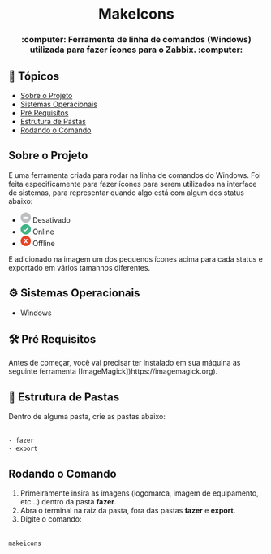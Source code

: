 <h1  align="center">MakeIcons</h1>
<h3  align="center">:computer: Ferramenta de linha de comandos (Windows) utilizada para fazer ícones para o Zabbix. :computer:</h3>

## 🏁 Tópicos
<!--ts-->
* [Sobre o Projeto](#sobre-o-projeto)
* [Sistemas Operacionais](#-sistemas-operacionais)
* [Pré Requisitos](#pré-requisitos)
* [Estrutura de Pastas](#estrutura-de-pastas)
* [Rodando o Comando](#rodando-o-comando)
<!--te-->

## Sobre o Projeto
<p>É uma ferramenta criada para rodar na linha de comandos do Windows. Foi feita especificamente para fazer ícones para serem utilizados na interface de sistemas, para representar quando algo está com algum dos status abaixo:
  
  - <img alt="Ícone Desativado" title="Ícone Desativado" src="./assets/icons/icon_des.png" /> Desativado
  - <img alt="Ícone Online" title="Ícone Online" src="./assets/icons/icon_on.png" /> Online
  - <img alt="Ícone Offline" title="Ícone Offline" src="./assets/icons/icon_off.png" /> Offline

<p>É adicionado na imagem um dos pequenos ícones acima para cada status e exportado em vários tamanhos diferentes.</p>

## ⚙️ Sistemas Operacionais
- Windows

## 🛠️ Pré Requisitos
<p>Antes de começar, você vai precisar ter instalado em sua máquina as seguinte ferramenta [ImageMagick])https://imagemagick.org).</p>

## :open_file_folder: Estrutura de Pastas
<p>Dentro de alguma pasta, crie as pastas abaixo:</p>

```

- fazer
- export

```

## Rodando o Comando

1. Primeiramente insira as imagens (logomarca, imagem de equipamento, etc...) dentro da pasta **fazer**.
2. Abra o terminal na raiz da pasta, fora das pastas **fazer** e **export**.
3. Digite o comando:

```bat

makeicons

```
